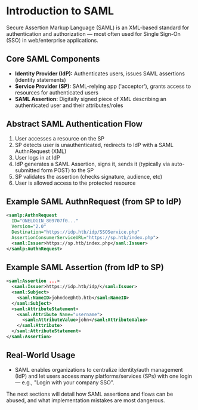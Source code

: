 # Introduction to SAML

Secure Assertion Markup Language (SAML) is an XML-based standard for authentication and authorization — most often used for Single Sign-On (SSO) in web/enterprise applications.

## Core SAML Components
- **Identity Provider (IdP):** Authenticates users, issues SAML assertions (identity statements)
- **Service Provider (SP):** SAML-relying app ('acceptor'), grants access to resources for authenticated users
- **SAML Assertion:** Digitally signed piece of XML describing an authenticated user and their attributes/roles

## Abstract SAML Authentication Flow
1. User accesses a resource on the SP
2. SP detects user is unauthenticated, redirects to IdP with a SAML AuthnRequest (XML)
3. User logs in at IdP
4. IdP generates a SAML Assertion, signs it, sends it (typically via auto-submitted form POST) to the SP
5. SP validates the assertion (checks signature, audience, etc)
6. User is allowed access to the protected resource

## Example SAML AuthnRequest (from SP to IdP)
```xml
<samlp:AuthnRequest
  ID="ONELOGIN_809707f0..."
  Version="2.0"
  Destination="https://idp.htb/idp/SSOService.php"
  AssertionConsumerServiceURL="https://sp.htb/index.php">
  <saml:Issuer>https://sp.htb/index.php</saml:Issuer>
</samlp:AuthnRequest>
```

## Example SAML Assertion (from IdP to SP)
```xml
<saml:Assertion ...>
  <saml:Issuer>https://idp.htb/idp/</saml:Issuer>
  <saml:Subject>
    <saml:NameID>johndoe@htb.htb</saml:NameID>
  </saml:Subject>
  <saml:AttributeStatement>
    <saml:Attribute Name="username">
      <saml:AttributeValue>john</saml:AttributeValue>
    </saml:Attribute>
  </saml:AttributeStatement>
</saml:Assertion>
```

## Real-World Usage
- SAML enables organizations to centralize identity/auth management (IdP) and let users access many platforms/services (SPs) with one login — e.g., "Login with your company SSO".

The next sections will detail how SAML assertions and flows can be abused, and what implementation mistakes are most dangerous.
